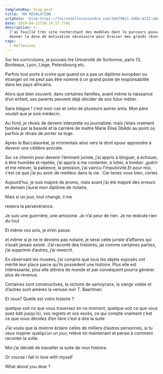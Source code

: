 ```yaml
---
templateKey: blog-post
title: 'MA RÉVOLUTION '
urlphoto: 'blob:https://lhirondellereviendra.com/2e679021-3d6b-4212-a602-89a5a14485b7'
date: 2019-04-21T16:14:17.774Z
description: >-
  J’ai fouillé très vite recherchant des modèles dont le parcours pouvait me
  donner la dose de motivation nécessaire pour braiser mes grands rêves.
tags:
  - Réflexions
---
```

Sur les curriculums, je pouvais lire Université de Sorbonne, paris 13, Bordeaux, Lyon, Liège, Petersbourg etc.

Parfois tout porte à croire que quand on a pas un diplôme européen ou étranger on ne peut pas être nommé à un grand poste de responsabilité dans les pays africains.

Alors que bien souvent, dans certaines familles, avant même la naissance d’un enfant, ses parents peuvent déjà décider de son futur métier. 

Sans blague ! c’est mon cas et celui de plusieurs autres amis. Mon père voulait que je sois médecin. 

Au fond, je rêvais de devenir interprète ou journaliste. mais j’etais vraiment faxinée par la beauté et la carrière de maître Marie Elise Gbêdo au point où parfois je rêvais de porter sa toge. 

 Après le Baccalauréat, je m’orientais ainsi vers le droit epour apprendre à devenir une célèbre avocate.



Sur ce chemin pour devenir l’éminent juriste, j’ai appris à bloguer, à échouer, à être humiliée et rejetée, j’ai appris à me contenter, à lutter, à tomber ,guérir et me relever, la patience, la pression,  j’ai vaincu l’impulsivité.Et pour moi, c’est ce que j’ai pu avoir  de meilleur dans la vie . Car tenez vous bien, certes 

Aujourd’hui, je suis majoré de promo, mais avant j’ai été majoré des erreurs et demain j’aurai mon diplôme de notaire,

Mais si un jour, tout change, il me

 restera la persévérance.

Je suis une guerrière, une amozone. Je n’ai peur de rien. Je ne redoute rien du tout 

Et même vos avis, je m’en passe. 

et même si je ne le deviens pas notaire, je serai cette juriste d’affaires qui n’avait jamais existé. J’ai raconté des histoires, jai comme certaines parties, j’ai supprimé d’autres, j’ai reeecrit. 

En observant les musées, j’ai compris que tous les objets exposés ont mérité leur place parce qu’ils possèdent une histoire. Plus elle est intéressante, plus elle attirera de monde et par conséquent pourra générer plus de revenus.

Certaines sont constructives, la victoire de samoyrace, la vierge voilée et d’autres sont amères la venuse noir T. Baartman. 

Et vous? Quelle est votre histoire ? 

quelque soit ce que vous traversez en ce moment, quelque soit ce que vous avez bâti jusqu’ici, vos regrets et vos excès, ce qui compte vraiment c’est ce que vous décidez d’en faire c’est à dire la suite 

J’ai voulu que la mienne éclaire celles de milliers d’autres personnes, si tu veux inspirer quelqu’un un jour, relève toi maintenant et pense à comment raconter la suite.

Moi j’ai décidé de travailler la suite de mon histoire.

Or course i fall in love with myself

What about you dear ?

